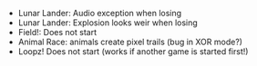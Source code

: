 * Lunar Lander: Audio exception when losing
* Lunar Lander: Explosion looks weir when losing
* Field!: Does not start
* Animal Race: animals create pixel trails (bug in XOR mode?)
* Loopz! Does not start (works if another game is started first!)